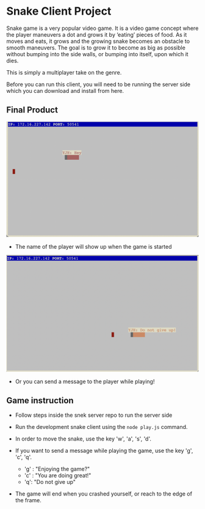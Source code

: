 # Snake Client Project

Snake game is a very popular video game. It is a video game concept where the player maneuvers a dot and grows it by ‘eating’ pieces of food. As it moves and eats, it grows and the growing snake becomes an obstacle to smooth maneuvers. The goal is to grow it to become as big as possible without bumping into the side walls, or bumping into itself, upon which it dies.

This is simply a multiplayer take on the genre.

Before you can run this client, you will need to be running the server side which you can download and install from here. 

## Final Product

![](/screenshot_0.png)
- The name of the player will show up when the game is started

![](/screenshot_1.png)
- Or you can send a message to the player while playing!


## Game instruction

- Follow steps inside the snek server repo to run the server side
- Run the development snake client using the `node play.js` command.
- In order to move the snake, use the key 'w', 'a', 's', 'd'.

- If you want to send a message while playing the game, use the key 'g', 'c', 'q'.
  - 'g' : "Enjoying the game?"
  - 'c' : "You are doing great!"
  - 'q': "Do not give up"

- The game will end when you crashed yourself, or reach to the edge of the frame.

